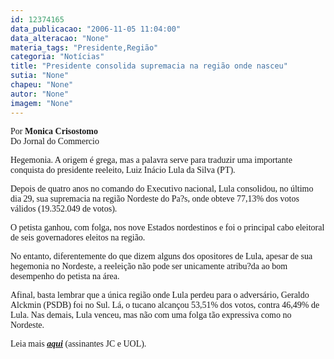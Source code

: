 ```yaml
---
id: 12374165
data_publicacao: "2006-11-05 11:04:00"
data_alteracao: "None"
materia_tags: "Presidente,Região"
categoria: "Notícias"
title: "Presidente consolida supremacia na região onde nasceu"
sutia: "None"
chapeu: "None"
autor: "None"
imagem: "None"
---
```

<p><P><FONT face=Verdana>Por <STRONG>Monica Crisostomo</STRONG><BR>Do Jornal do Commercio</FONT></P></p>
<p><P><FONT face=Verdana>Hegemonia. A origem é grega, mas a palavra serve para traduzir uma importante conquista do presidente reeleito, Luiz Inácio Lula da Silva (PT). </FONT></P></p>
<p><P><FONT face=Verdana>Depois de quatro anos no comando do Executivo nacional, Lula consolidou, no último dia 29, sua supremacia na região Nordeste do Pa?s, onde obteve 77,13% dos votos válidos (19.352.049 de votos).</FONT></P></p>
<p><P><FONT face=Verdana>O petista ganhou, com folga, nos nove Estados nordestinos e foi o principal cabo eleitoral de seis governadores eleitos na região. </FONT></P></p>
<p><P><FONT face=Verdana>No entanto, diferentemente do que dizem alguns dos opositores de Lula, apesar de sua hegemonia no Nordeste, a reeleição não pode ser unicamente atribu?da ao bom desempenho do petista na área. </FONT></P></p>
<p><P><FONT face=Verdana>Afinal, basta lembrar que a única região onde Lula perdeu para o adversário, Geraldo Alckmin (PSDB) foi no Sul. Lá, o tucano alcançou 53,51% dos votos, contra 46,49% de Lula. Nas demais, Lula venceu, mas não com uma folga tão expressiva como no Nordeste.</FONT></P></p>
<p><P><FONT face=Verdana>Leia mais <EM><STRONG><A href=\"https://jc3.uol.com.br/jornal/2006/11/05/can_9.php\" target=_blank>aqui</A></STRONG></EM> (assinantes JC e UOL).</FONT></P> </p>
